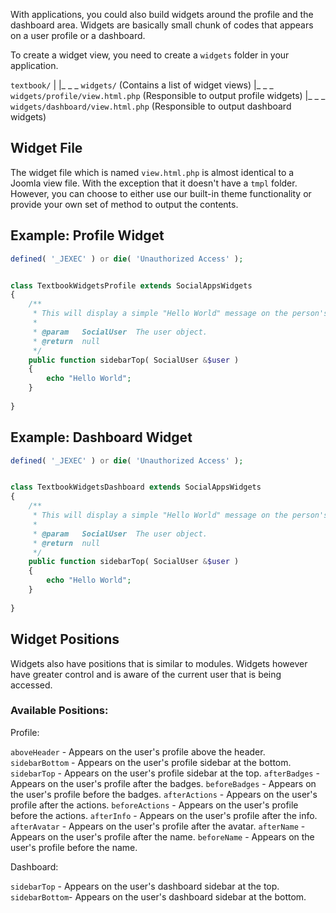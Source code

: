 With applications, you could also build widgets around the profile and the dashboard area. Widgets are basically small chunk of codes that appears on a user profile or a dashboard.

To create a widget view, you need to create a `widgets` folder in your application.

`textbook/`
|
|_ _ _ `widgets/` (Contains a list of widget views)
|_ _ _ `widgets/profile/view.html.php` (Responsible to output profile widgets)
|_ _ _ `widgets/dashboard/view.html.php` (Responsible to output dashboard widgets)


## Widget File
The widget file which is named `view.html.php` is almost identical to a Joomla view file. With the exception that it doesn't have a `tmpl` folder. However, you can choose to either use our built-in theme functionality or provide your own set of method to output the contents.

## Example: Profile Widget

```php
defined( '_JEXEC' ) or die( 'Unauthorized Access' );


class TextbookWidgetsProfile extends SocialAppsWidgets
{
	/**
	 * This will display a simple "Hello World" message on the person's profile sidebar.
	 *
	 * @param 	SocialUser	The user object.
	 * @return	null
	 */
	public function sidebarTop( SocialUser &$user )
	{
		echo "Hello World";
	}
	
}

```

## Example: Dashboard Widget

```php
defined( '_JEXEC' ) or die( 'Unauthorized Access' );


class TextbookWidgetsDashboard extends SocialAppsWidgets
{
	/**
	 * This will display a simple "Hello World" message on the person's dashboard sidebar.
	 *
	 * @param 	SocialUser	The user object.
	 * @return	null
	 */
	public function sidebarTop( SocialUser &$user )
	{
		echo "Hello World";
	}
	
}

```


## Widget Positions
Widgets also have positions that is similar to modules. Widgets however have greater control and is aware of the current user that is being accessed.

### Available Positions:

Profile:

`aboveHeader` - Appears on the user's profile above the header.
`sidebarBottom` - Appears on the user's profile sidebar at the bottom.
`sidebarTop`  - Appears on the user's profile sidebar at the top.
`afterBadges` - Appears on the user's profile after the badges.
`beforeBadges` - Appears on the user's profile before the badges.
`afterActions` - Appears on the user's profile after the actions.
`beforeActions` - Appears on the user's profile before the actions.
`afterInfo` - Appears on the user's profile after the info.
`afterAvatar` - Appears on the user's profile after the avatar.
`afterName` - Appears on the user's profile after the name.
`beforeName` - Appears on the user's profile before the name.

Dashboard:

`sidebarTop` - Appears on the user's dashboard sidebar at the top.
`sidebarBottom`- Appears on the user's dashboard sidebar at the bottom.